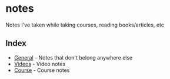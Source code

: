 # notes
Notes I've taken while taking courses, reading books/articles, etc

## Index
- [General](general) - Notes that don't belong anywhere else
- [Videos](videos) - Video notes
- [Course](courses) - Course notes

